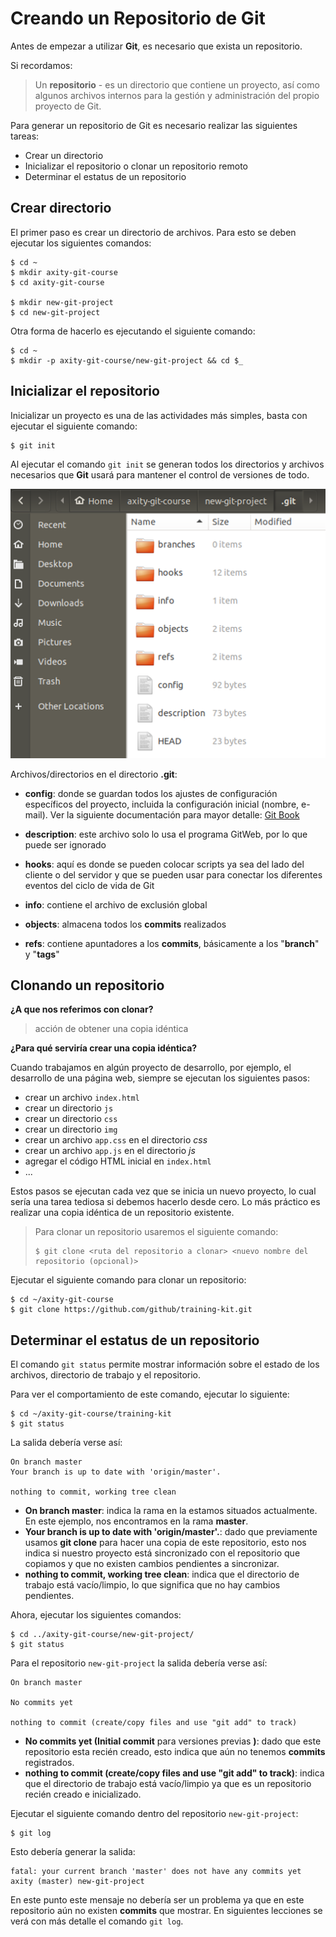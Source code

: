 # Creando un Repositorio de Git

Antes de empezar a utilizar **Git**, es necesario que exista un repositorio.

Si recordamos:

> Un **repositorio** - es un directorio que contiene un proyecto, así como algunos archivos internos para la gestión y administración del propio proyecto de Git.

Para generar un repositorio de Git es necesario realizar las siguientes tareas:

 - Crear un directorio
- Inicializar el repositorio o clonar un repositorio remoto
 - Determinar el estatus de un repositorio

## Crear directorio

El primer paso es crear un directorio de archivos. Para esto se deben ejecutar los siguientes comandos:

    $ cd ~
    $ mkdir axity-git-course
    $ cd axity-git-course

    $ mkdir new-git-project
    $ cd new-git-project

Otra forma de hacerlo es ejecutando el siguiente comando:

    $ cd ~
    $ mkdir -p axity-git-course/new-git-project && cd $_

## Inicializar el repositorio

Inicializar un proyecto es una de las actividades más simples, basta con ejecutar el siguiente comando:

    $ git init

Al ejecutar el comando `git init` se generan todos los directorios y archivos necesarios que **Git** usará para mantener el control de versiones de todo.

![img_git_repo](images/img_git_repo.png)

Archivos/directorios en el directorio **.git**:

  - **config**: donde se guardan todos los ajustes de configuración específicos del proyecto, incluida la configuración inicial (nombre, e-mail). Ver la siguiente documentación para mayor detalle: [Git Book](https://git-scm.com/book/en/v2/Customizing-Git-Git-Configuration)

 - **description**: este archivo solo lo usa el programa GitWeb, por lo que puede ser ignorado

 - **hooks**: aquí es donde se pueden colocar scripts ya sea del lado del cliente o del servidor y que se pueden usar para conectar los diferentes eventos del ciclo de vida de Git

 - **info**: contiene el archivo de exclusión global

 - **objects**: almacena todos los **commits** realizados

 - **refs**: contiene apuntadores a los **commits**, básicamente a los "**branch**" y "**tags**"

## Clonando un repositorio

**¿A que nos referimos con clonar?**

> acción de obtener una copia idéntica

**¿Para qué serviría crear una copia idéntica?**

Cuando trabajamos en algún proyecto de desarrollo, por ejemplo, el desarrollo de una página web, siempre se ejecutan los siguientes pasos:

 -   crear un archivo `index.html`
 -   crear un directorio `js`
 -   crear un directorio `css`
 -   crear un directorio `img`
 -   crear un archivo `app.css` en el  directorio *css*
 -   crear un archivo `app.js` en el  directorio *js*
 -   agregar el código HTML inicial en `index.html`
 -   ...

Estos pasos se ejecutan cada vez que se inicia un nuevo proyecto, lo cual sería una tarea tediosa si debemos hacerlo desde cero. Lo más práctico es realizar una copia idéntica de un repositorio existente.

> Para clonar un repositorio usaremos el siguiente comando:
>
>     $ git clone <ruta del repositorio a clonar> <nuevo nombre del repositorio (opcional)>

Ejecutar el siguiente comando para clonar un repositorio:

    $ cd ~/axity-git-course
    $ git clone https://github.com/github/training-kit.git

## Determinar el estatus de un repositorio

El comando `git status` permite mostrar información sobre el estado de los archivos, directorio de trabajo y el repositorio.

Para ver el comportamiento de este comando, ejecutar lo siguiente:

    $ cd ~/axity-git-course/training-kit
    $ git status

La salida debería verse así:

    On branch master
    Your branch is up to date with 'origin/master'.

    nothing to commit, working tree clean

 - **On branch master**: indica la rama en la estamos situados actualmente. En este ejemplo, nos encontramos  en la rama **master**.
 - **Your branch is up to date with 'origin/master'.**: dado que previamente usamos **git clone** para hacer una copia de este repositorio, esto nos indica si nuestro proyecto está sincronizado con el repositorio que copiamos y que no existen cambios pendientes a sincronizar.
 - **nothing to commit, working tree clean**: indica que el directorio de trabajo está vacío/limpio, lo que significa que no hay cambios pendientes.

Ahora, ejecutar los siguientes comandos:

    $ cd ../axity-git-course/new-git-project/
    $ git status

Para el repositorio `new-git-project` la salida debería verse así:

    On branch master

    No commits yet

    nothing to commit (create/copy files and use "git add" to track)

 - **No commits yet (Initial commit** para versiones previas **)**: dado que este repositorio esta recién creado, esto indica que aún no tenemos **commits** registrados.
 - **nothing to commit (create/copy files and use "git add" to track)**: indica que el directorio de trabajo está vacío/limpio ya que es un repositorio recién creado e inicializado.

Ejecutar el siguiente comando dentro del repositorio `new-git-project`:

    $ git log

Esto debería generar la salida:

    fatal: your current branch 'master' does not have any commits yet
    axity (master) new-git-project

En este punto este mensaje no debería ser un problema ya que en este repositorio aún no existen **commits** que mostrar. En siguientes lecciones se verá con más detalle el comando `git log`.
